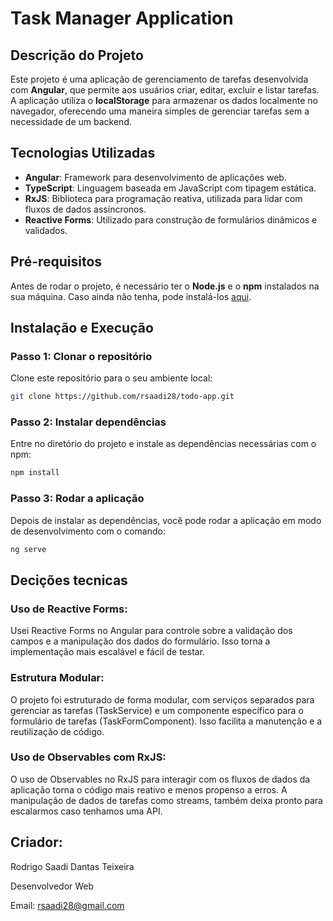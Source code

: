 # Task Manager Application

## Descrição do Projeto

Este projeto é uma aplicação de gerenciamento de tarefas desenvolvida com **Angular**, que permite aos usuários criar, editar, excluir e listar tarefas. A aplicação utiliza o **localStorage** para armazenar os dados localmente no navegador, oferecendo uma maneira simples de gerenciar tarefas sem a necessidade de um backend.

## Tecnologias Utilizadas

- **Angular**: Framework para desenvolvimento de aplicações web.
- **TypeScript**: Linguagem baseada em JavaScript com tipagem estática.
- **RxJS**: Biblioteca para programação reativa, utilizada para lidar com fluxos de dados assíncronos.
- **Reactive Forms**: Utilizado para construção de formulários dinâmicos e validados.

## Pré-requisitos

Antes de rodar o projeto, é necessário ter o **Node.js** e o **npm** instalados na sua máquina. Caso ainda não tenha, pode instalá-los [aqui](https://nodejs.org/).

## Instalação e Execução

### Passo 1: Clonar o repositório

Clone este repositório para o seu ambiente local:

```bash
git clone https://github.com/rsaadi28/todo-app.git
```

### Passo 2: Instalar dependências

Entre no diretório do projeto e instale as dependências necessárias com o npm:

```bash
npm install
```

### Passo 3: Rodar a aplicação

Depois de instalar as dependências, você pode rodar a aplicação em modo de desenvolvimento com o comando:

```bash
ng serve
```

## Decições tecnicas

### Uso de Reactive Forms:

Usei Reactive Forms no Angular para controle sobre a validação dos campos e a manipulação dos dados do formulário. Isso torna a implementação mais escalável e fácil de testar.

### Estrutura Modular:

O projeto foi estruturado de forma modular, com serviços separados para gerenciar as tarefas (TaskService) e um componente específico para o formulário de tarefas (TaskFormComponent). Isso facilita a manutenção e a reutilização de código.

### Uso de Observables com RxJS:

O uso de Observables no RxJS para interagir com os fluxos de dados da aplicação torna o código mais reativo e menos propenso a erros. A manipulação de dados de tarefas como streams, também deixa pronto para escalarmos caso tenhamos uma API.

## Criador:

Rodrigo Saadi Dantas Teixeira

Desenvolvedor Web

Email: rsaadi28@gmail.com
